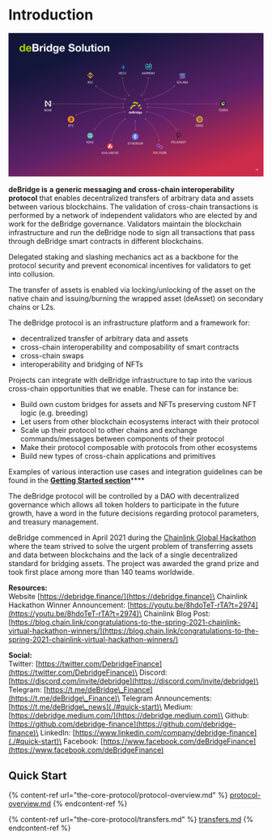 # Introduction

![](<.gitbook/assets/21 (1).png>)

**deBridge is** **a** **generic messaging and** **cross-chain interoperability protocol** that enables decentralized transfers of arbitrary data and assets between various blockchains. The validation of cross-chain transactions is performed by a network of independent validators who are elected by and work for the deBridge governance. Validators maintain the blockchain infrastructure and run the deBridge node to sign all transactions that pass through deBridge smart contracts in different blockchains.&#x20;

Delegated staking and slashing mechanics act as a backbone for the protocol security and prevent economical incentives for validators to get into collusion.

The transfer of assets is enabled via locking/unlocking of the asset on the native chain and issuing/burning the wrapped asset (deAsset) on secondary chains or L2s.

The deBridge protocol is an infrastructure platform and a framework for:

* decentralized transfer of arbitrary data and assets
* cross-chain interoperability and composability of smart contracts
* cross-chain swaps
* interoperability and bridging of NFTs&#x20;

Projects can integrate with deBridge infrastructure to tap into the various cross-chain opportunities that we enable. These can for instance be:

* Build own custom bridges for assets and NFTs preserving custom NFT logic (e.g. breeding)&#x20;
* Let users from other blockchain ecosystems interact with their protocol
* Scale up their protocol to other chains and exchange commands/messages between components of their protocol
* Make their protocol composable with protocols from other ecosystems
* Build new types of cross-chain applications and primitives

Examples of various interaction use cases and integration guidelines can be found in the [**Getting Started section**](https://github.com/debridge-finance/debridge-contracts-v1/tree/main/examples)****

The deBridge protocol will be controlled by a DAO with decentralized governance which allows all token holders to participate in the future growth, have a word in the future decisions regarding protocol parameters, and treasury management.

deBridge commenced in April 2021 during the [Chainlink Global Hackathon](https://chain.link/hackathon) where the team strived to solve the urgent problem of transferring assets and data between blockchains and the lack of a single decentralized standard for bridging assets. The project was awarded the grand prize and took first place among more than 140 teams worldwide.

**Resources:**\
Website [https://debridge.finance/](https://debridge.finance)\
Chainlink Hackathon Winner Announcement: [https://youtu.be/8hdoTeT-rTA?t=2974](https://youtu.be/8hdoTeT-rTA?t=2974)\
Chainlink Blog Post: [https://blog.chain.link/congratulations-to-the-spring-2021-chainlink-virtual-hackathon-winners/](https://blog.chain.link/congratulations-to-the-spring-2021-chainlink-virtual-hackathon-winners/)

**Social:**\
Twitter: [https://twitter.com/DebridgeFinance](https://twitter.com/DebridgeFinance)\
Discord: [https://discord.com/invite/debridge](https://discord.com/invite/debridge)\
Telegram: [https://t.me/deBridge\_Finance](https://t.me/deBridge\_Finance)\
Telegram Announcements: [https://t.me/deBridge\_news](./#quick-start)\
Medium: [https://debridge.medium.com/](https://debridge.medium.com)\
Github: [https://github.com/debridge-finance](https://github.com/debridge-finance)\
LinkedIn: [https://www.linkedin.com/company/debridge-finance](./#quick-start)\
Facebook: [https://www.facebook.com/deBridgeFinance](https://www.facebook.com/deBridgeFinance)

## Quick Start

{% content-ref url="the-core-protocol/protocol-overview.md" %}
[protocol-overview.md](the-core-protocol/protocol-overview.md)
{% endcontent-ref %}

{% content-ref url="the-core-protocol/transfers.md" %}
[transfers.md](the-core-protocol/transfers.md)
{% endcontent-ref %}
